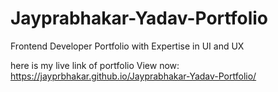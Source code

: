 # Jayprabhakar-Yadav-Portfolio
Frontend Developer Portfolio with Expertise in UI and UX

here is my live link of portfolio
View now: https://jayprbhakar.github.io/Jayprabhakar-Yadav-Portfolio/
